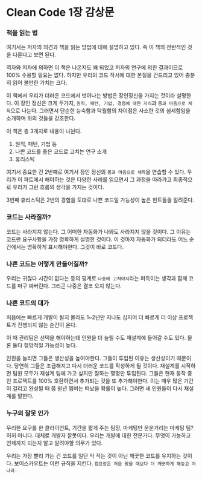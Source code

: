 # Clean Code 1장 감상문

### 책을 읽는 법

여기서는 저자의 의견과 책을 읽는 방법에 대해 설명하고 있다. 즉 이 책의 전반적인 것을 다룬다고 보면 된다.

역자와 저자에 의하면 이 책은 나온지도 꽤 되었고 저자의 연구에 의한 결과이므로 100% 수용할 필요는 없다. 하지만 우리의 코드 작서에 대한 본질을 건드리고 있어 충분히 읽어 볼만한 가치는 크다.

이 책에서 우리가 더러운 코드에서 벗어나는 방법은 장인정신을 가지는 것이라 설명한다. 이 장인 정신은 크게 두가지, `원칙, 패턴, 기법, 경험에 대한 지식`과 `몸과 마음으로 체득`으로 나눈다. 그러면서 단순한 능숙함과 탁월함의 차이점은 사소한 것의 섬세함임을 소개하며 위의 것들을 강조한다.

이 책은 총 3개지로 내용이 나뉜다.

1. 원칙, 패턴, 기법 등
2. 나쁜 코드를 좋은 코드로 고치는 연구 소개
3. 휴리스틱

여기서 중요한 건 2번째로 여기서 장인 정신의 `몸과 마음으로 체득`을 연습할 수 있다.
우리가 이 파트에서 해야하는 것은 다양한 사례를 읽으면서 그 과정을 따라가고 최종적으로 우리가 그런 흐름의 생각을 가지는 것이다.

3번째 휴리스틱은 2번의 경험을 토대로 나쁜 코드일 가능성이 높은 힌트들을 알려준다.



### 코드는 사라질까?

코드는 사라지지 않는다. 그 어떠한 자동화가 나와도 사라지지 않을 것이다. 그 이유는 코드란 요구사항을 가장 명확하게 설명한 것이다. 이 것마저 자동화가 되더라도 어느 순간에서는 명확하게 표시해야한다. 그것이 바로 코드다.



### 나쁜 코드는 어떻게 만들어질까?

우리는 귀찮다 시간이 없다는 등의 핑계로 `나중에 고쳐야지`라는 퍼득이는 생각과 함께 코드를 마구 짜버린다. 그리곤 나중은 결코 오지 않는다.



### 나쁜 코드의 대가

처음에는 빠르게 개발이 될지 몰라도 1~2년만 지나도 심지어 더 빠르게 더 이상 프로젝트가 진행되지 않는 순간이 온다.

이 때 관리팀은 선택을 해야하는데 인원을 더 늘릴 수도 재설계에 들어갈 수도 있다.
물론 둘다 절망적일 가능성이 높다.

인원을 늘리면 그들은 생산성을 높여야한다. 그들이 투입된 이유는 생산성이기 때문이다. 당연히 그들은 조급해지고 다시 더러운 코드를 작성하게 될 것이다.
재설계를 시작하면 팀원 모두가 재설계 팀에 가고 싶지만 잘하는 몇명만 투입된다. 그들은 현재 동작 중인 프로젝트를 100% 호환하면서 추가되는 것을 또 추가해야한다. 이는 매우 많은 기간이 걸리고 완성될 때 쯤 원년 멤버는 떠났을 확률이 높다. 그러면 새 인원들이 다시 재설계를 말한다.

### 누구의 잘못 인가

무리한 요구를 한 클라이언트, 기간을 짧게 주는 팀장, 마케팅만 운운거리는 마케팅 팀?
허허 아니다. 대체로 개발자 잘못이다. 우리는 개발에 대한 전문가다. 무엇이 가능하고 언제까지 되는지 알고 알려야할 의무가 있다.

우리는 가장 빨리 가는 건 코드를 일단 막 적는 것이 아닌 깨끗한 코드를 유지하는 것이다.
보이스카우트는 이런 규칙을 지킨다. `캠프장은 처음 왔을 때보다 더 깨끗하게 해놓고 떠나라.`

